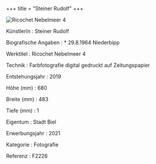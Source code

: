 +++
title = "Steiner Rudolf"
+++

![Ricochet Nebelmeer 4](/images/f2226.jpg)


KünstlerIn
: Steiner Rudolf

Biografische Angaben
: \* 29.8.1964 Niederbipp

Werktitel
: Ricochet Nebelmeer 4

Technik
: Farbfotografie digital gedruckt auf Zeitungspapier

Entstehungsjahr
: 2019

Höhe (mm)
: 680

Breite (mm)
: 483

Tiefe (mm)
: 1

Eigentum
: Stadt Biel

Erwerbungsjahr
: 2021

Kategorie
: Fotografie

Referenz
: F2226
